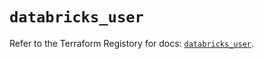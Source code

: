 # `databricks_user`

Refer to the Terraform Registory for docs: [`databricks_user`](https://registry.terraform.io/providers/databricks/databricks/1.21.0/docs/resources/user).

